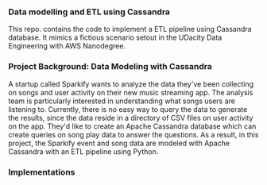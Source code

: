 ### Data modelling and ETL using Cassandra
This repo. contains the code to implement a ETL pipeline using Cassandra database. It mimics a fictious scenario setout in the UDacity Data Engineering with AWS Nanodegree. 

### Project Background: Data Modeling with Cassandra
A startup called Sparkify wants to analyze the data they've been collecting on songs and user activity on their new music streaming app. The analysis team is particularly interested in understanding what songs users are listening to. Currently, there is no easy way to query the data to generate the results, since the data reside in a directory of CSV files on user activity on the app. They'd like to create an Apache Cassandra database which can create queries on song play data to answer the questions. As a result, in this project, the Sparkify event and song data are modeled with Apache Cassandra with an ETL pipeline using Python. 

### Implementations
